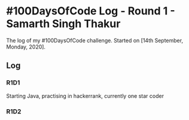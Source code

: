# #100DaysOfCode Log - Round 1 - Samarth Singh Thakur

The log of my #100DaysOfCode challenge. Started on [14th September, Monday, 2020].

## Log

### R1D1 
Starting Java, practising in hackerrank, currently one star coder

### R1D2
